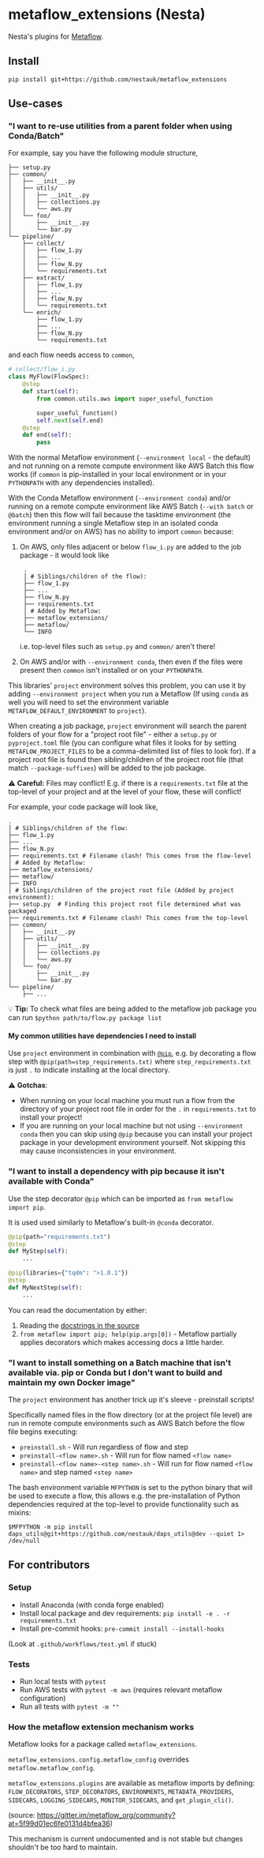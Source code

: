 # metaflow_extensions (Nesta)

Nesta's plugins for [Metaflow](metaflow.org).

## Install

`pip install git+https://github.com/nestauk/metaflow_extensions`

## Use-cases

### "I want to re-use utilities from a parent folder when using Conda/Batch"

For example, say you have the following module structure,

```
├── setup.py
├── common/
│   ├── __init__.py
│   ├── utils/
│   │   ├── __init__.py
│   │   ├── collections.py
│   │   └── aws.py
│   └── foo/
│       ├── __init__.py
│       └── bar.py
└── pipeline/
    ├── collect/
    │   ├── flow_1.py
    │   ├── ...
    │   ├── flow_N.py
    │   └── requirements.txt
    ├── extract/
    │   ├── flow_1.py
    │   ├── ...
    │   ├── flow_N.py
    │   └── requirements.txt
    └── enrich/
        ├── flow_1.py
        ├── ...
        ├── flow_N.py
        └── requirements.txt
```

and each flow needs access to `common`,

```python
# collect/flow_i.py
class MyFlow(FlowSpec):
    @step
    def start(self):
        from common.utils.aws import super_useful_function

        super_useful_function()
        self.next(self.end)
    @step
    def end(self):
        pass
```

With the normal Metaflow environment (`--environment local` - the default) and not running on a remote compute environment like AWS Batch this flow works (if `common` is pip-installed in your local environment or in your `PYTHONPATH` with any dependencies installed).

With the Conda Metaflow environment (`--environment conda`) and/or running on a remote compute environment like AWS Batch (`--with batch` or `@batch`) then this flow will fail because the tasktime environment (the environment running a single Metaflow step in an isolated conda environment and/or on AWS) has no ability to import `common` because:

1. On AWS, only files adjacent or below `flow_i.py` are added to the job package - it would look like

   ```
    .
    │ # Siblings/children of the flow):
    ├── flow_1.py
    ├── ...
    ├── flow_N.py
    ├── requirements.txt
    │ # Added by Metaflow:
    ├── metaflow_extensions/
    ├── metaflow/
    └── INFO
   ```

   i.e. top-level files such as `setup.py` and `common/` aren't there!

2. On AWS and/or with `--environment conda`, then even if the files were present then `common` isn't installed or on your `PYTHONPATH`.

This libraries' `project` environment solves this problem, you can use it by adding `--environment project` when you run a Metaflow (If using `conda` as well you will need to set the environment variable `METAFLOW_DEFAULT_ENVIRONMENT` to `project`).

When creating a job package, `project` environment will search the parent folders of your flow for a "project root file" - either a `setup.py` or `pyproject.toml` file (you can configure what files it looks for by setting `METAFLOW_PROJECT_FILES` to be a comma-delimited list of files to look for).
If a project root file is found then sibling/children of the project root file (that match `--package-suffixes`) will be added to the job package.

:warning: **Careful:** Files may conflict! E.g. if there is a `requirements.txt` file at the top-level of your project and at the level of your flow, these will conflict!

For example, your code package will look like,

```
.
│ # Siblings/children of the flow:
├── flow_1.py
├── ...
├── flow_N.py
├── requirements.txt # Filename clash! This comes from the flow-level
│ # Added by Metaflow:
├── metaflow_extensions/
├── metaflow/
├── INFO
│ # Siblings/children of the project root file (Added by project environment):
├── setup.py  # Finding this project root file determined what was packaged
├── requirements.txt # Filename clash! This comes from the top-level
├── common/
│   ├── __init__.py
│   ├── utils/
│   │   ├── __init__.py
│   │   ├── collections.py
│   │   └── aws.py
│   └── foo/
│       ├── __init__.py
│       └── bar.py
└── pipeline/
    ├── ...
```

:bulb: **Tip:** To check what files are being added to the metaflow job package you can run `$python path/to/flow.py package list`

#### My common utilities have dependencies I need to install

Use `project` environment in combination with [`@pip`](#TODO), e.g. by decorating a flow step with `@pip(path=step_requirements.txt)` where `step_requirements.txt` is just `.` to indicate installing at the local directory.

:warning: **Gotchas**:

- When running on your local machine you must run a flow from the directory of your project root file in order for the `.` in `requirements.txt` to install your project!
- If you are running on your local machine but not using `--environment conda` then you can skip using `@pip` because you can install your project package in your development environment yourself. Not skipping this may cause inconsistencies in your environment.

### "I want to install a dependency with pip because it isn't available with Conda"

Use the step decorator `@pip` which can be imported as `from metaflow import pip`.

It is used used similarly to Metaflow's built-in `@conda` decorator.

```python
@pip(path="requirements.txt")
@step
def MyStep(self):
    ...

@pip(libraries={"tqdm": ">1.0.1"})
@step
def MyNextStep(self):
    ...
```

You can read the documentation by either:

1. Reading the [docstrings in the source](metaflow_extensions/plugins/pip_step_decorator.py)
2. `from metaflow import pip; help(pip.args[0])` - Metaflow partially applies decorators which makes accessing docs a little harder.

### "I want to install something on a Batch machine that isn't available via. pip or Conda but I don't want to build and maintain my own Docker image"

The `project` environment has another trick up it's sleeve - preinstall scripts!

Specifically named files in the flow directory (or at the project file level) are run in remote compute environments such as AWS Batch before the flow file begins executing:

- `preinstall.sh` - Will run regardless of flow and step
- `preinstall-<flow name>.sh` - Will run for flow named `<flow name>`
- `preinstall-<flow name>-<step name>.sh` - Will run for flow named `<flow name>` and step named `<step name>`

The bash environment variable `MFPYTHON` is set to the python binary that will be used to execute a flow, this allows e.g. the pre-installation of Python dependencies required at the top-level to provide functionality such as mixins:

`$MFPYTHON -m pip install daps_utils@git+https://github.com/nestauk/daps_utils@dev --quiet 1> /dev/null`

## For contributors

### Setup

- Install Anaconda (with conda forge enabled)
- Install local package and dev requirements: `pip install -e . -r requirements.txt`
- Install pre-commit hooks: `pre-commit install --install-hooks`

(Look at `.github/workflows/test.yml` if stuck)

### Tests

- Run local tests with `pytest`
- Run AWS tests with `pytest -m aws` (requires relevant metaflow configuration)
- Run all tests with `pytest -m ""`

### How the metaflow extension mechanism works

Metaflow looks for a package called `metaflow_extensions`.

`metaflow_extensions.config.metaflow_config` overrides `metaflow.metaflow_config`.

`metaflow_extensions.plugins` are available as metaflow imports by defining: `FLOW_DECORATORS`, `STEP_DECORATORS`, `ENVIRONMENTS`, `METADATA_PROVIDERS`, `SIDECARS`, `LOGGING_SIDECARS`, `MONITOR_SIDECARS`, and `get_plugin_cli()`.

(source: https://gitter.im/metaflow_org/community?at=5f99d01ec6fe0131d4bfea36)

This mechanism is current undocumented and is not stable but changes shouldn't be too hard to maintain.
